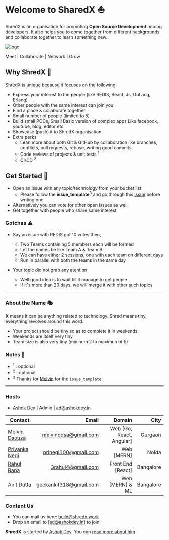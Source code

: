 # Welcome to SharedX :sailboat:

ShredX is an organisation for promoting **Open Source Development** among developers. It also helps you to come together from different backgrounds and collaborate together to learn something new.

![logo](.github/collaboration.png)

Meet | Collaborate | Network | Grow

## Why ShredX :beginner:

ShredX is unique because it focuses on the following:

- Express your interest to the people (like REDIS, React, Js, GoLang, Erlang)
- Other people with the same interest can join you
- Find a place & collaborate together
- Small number of people (limited to 5)
- Build small POCs, Small Basic version of complex apps Like facebook, youtube, blog, editor etc
- Showcase (push) it to ShredX organisation
- Extra perks
  - Lean more about both Git & GitHub by collaboration like branches, conflicts, pull requests, rebase, writing good commits
  - Code reviews of projects & unit tests <sup>1</sup>
  - CI/CD <sup>2</sup>

## Get Started :vertical_traffic_light:

- Open an issue with any topic/technology from your bucket list
  - Please follow the **issue_template**<sup>3</sup> and go through this [issue](https://github.com/shredx/plans/issues/2) before writing one
- Alternatively you can vote for other open issues as well
- Get together with people who share same interest

### Gotchas :warning:

- Say an issue with REDIS got 10 votes then,

  - Two Teams containing 5 members each will be formed
  - Let the names be like Team A & Team B
  - We can have either 2 sessions, one with each team on different days
  - Run in parallel with both the teams in the same day

- Your topic did not grab any atention
  - Well good idea is to wait till it manage to get people
  - If it's more than 20 days, we will merge it with other such topics

---

### About the Name :performing_arts:

**X** means it can be anything related to technology. Shred means tiny, everything revolves around this word.

- Your project should be tiny so as to complete it in weekends
- Weekends are itself very tiny
- Team size is also very tiny (mininum 2 to maximun of 5)

### Notes :memo:

- <sup>1</sup> : optional
- <sup>2</sup> : optional
- <sup>3</sup> Thanks for [Melvin](https://github.com/melvinodsa) for the `issue_template`

---

### Hosts

- [Ashok Dey](https://github.com/ashokdey) | Admin | ad@ashokdey.in


| Contact       | Email           | Domain        | City    | 
| ------------- |----------------:| -------------:| -------:|
| [Melvin Dsouza](https://github.com/melvinodsa) | melvinodsa@gmail.com | Web [Go, React, Angular] | Gurgaon |
| [Priyanka Negi](https://github.com/thejsgirl) | prinegi100@gmail.com | Web [MERN] | Noida |
| [Rahul Rana](https://github.com/rahulrana95) | 3rahul4@gmail.com | Front End [React] | Bangalore |
| [Anit Dutta](https://github.com/cruxbreaker) | geekankit318@gmail.com | Web [MERN] & ML | Bangalore |

### Contant Us

- You can mail us here: [build@shredx.work](mailto://build@shredx.work)
- Drop an email to [ad@ashokdey.in] to join

**ShredX** is started by [Ashok Dey](https://github.com/ashokdey). You can [read more about him](http://blog.ashokdey.in/about)
